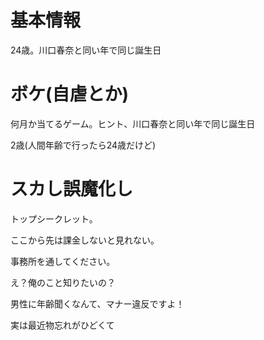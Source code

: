 # 基本情報
24歳。川口春奈と同い年で同じ誕生日

# ボケ(自虐とか)
何月か当てるゲーム。ヒント、川口春奈と同い年で同じ誕生日

2歳(人間年齢で行ったら24歳だけど)


# スカし誤魔化し
トップシークレット。

ここから先は課金しないと見れない。

事務所を通してください。

え？俺のこと知りたいの？

男性に年齢聞くなんて、マナー違反ですよ！

実は最近物忘れがひどくて
